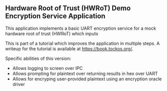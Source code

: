 Hardware Root of Trust (HWRoT) Demo Encryption Service Application
------------------------------------------------------------------

This application implements a basic UART encryption service for a mock hardware root of trust (HWRoT) which inputs 

This is part of a tutorial which improves the application in multiple steps. A
writeup for the tutorial is available at https://book.tockos.org/.

Specific abilities of this version:

* Allows logging to screen over IPC
* Allows prompting for plaintext over returning results in hex over UART
* Allows for encryping user-provided plaintext using an encryption oracle driver
